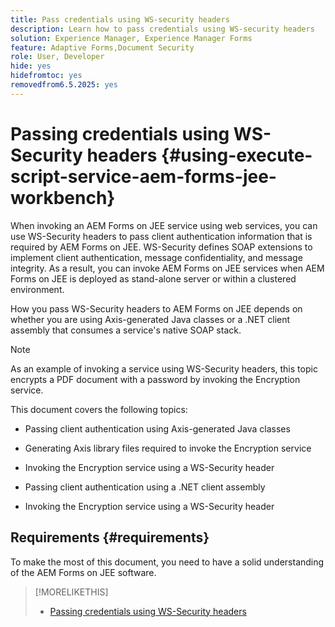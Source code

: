 ```yaml
---
title: Pass credentials using WS-security headers
description: Learn how to pass credentials using WS-security headers
solution: Experience Manager, Experience Manager Forms
feature: Adaptive Forms,Document Security
role: User, Developer
hide: yes
hidefromtoc: yes
removedfrom6.5.2025: yes
---
```

# Passing credentials using WS-Security headers {#using-execute-script-service-aem-forms-jee-workbench}

When invoking an AEM Forms on JEE service using web services, you can use WS-Security headers to pass client authentication information that is required by AEM Forms on JEE. WS-Security defines SOAP extensions to implement client authentication, message confidentiality, and message integrity. As a result, you can invoke AEM Forms on JEE services when AEM Forms on JEE is deployed as stand-alone server or within a clustered environment.

How you pass WS-Security headers to AEM Forms on JEE depends on whether you are using Axis-generated Java classes or a .NET client assembly that consumes a service's native SOAP stack.

>[!NOTE]
>
>As an example of invoking a service using WS-Security headers, this topic encrypts a PDF document with a password by invoking the Encryption service.

This document covers the following topics:

* Passing client authentication using Axis-generated Java classes

* Generating Axis library files required to invoke the Encryption service

* Invoking the Encryption service using a WS-Security header

* Passing client authentication using a .NET client assembly

* Invoking the Encryption service using a WS-Security header


## Requirements {#requirements}

To make the most of this document, you need to have a solid understanding of the AEM Forms on JEE software.

>[!MORELIKETHIS]
>
>* [Passing credentials using WS-Security headers](assets/passing-credentials-using-ws-security-headers.pdf)
